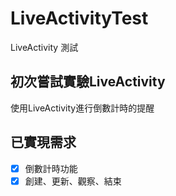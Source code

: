 # LiveActivityTest
LiveActivity 測試

## 初次嘗試實驗LiveActivity
使用LiveActivity進行倒數計時的提醒


## 已實現需求
- [x] 倒數計時功能
- [x] 創建、更新、觀察、結束
